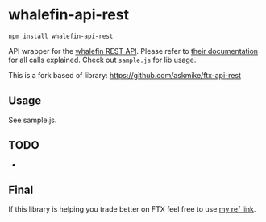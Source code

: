 # whalefin-api-rest

    npm install whalefin-api-rest

API wrapper for the [whalefin REST API](https://pro.whalefin.com/apidoc/). Please refer to [their documentation](https://pro.whalefin.com/apidoc/) for all calls explained. Check out `sample.js` for lib usage.

This is a fork based of  library: https://github.com/askmike/ftx-api-rest

## Usage

See sample.js.

## TODO

- 

## Final

If this library is helping you trade better on FTX feel free to use [my ref link](https://h5.whalefin.com/register?referral_code=SY56x3).